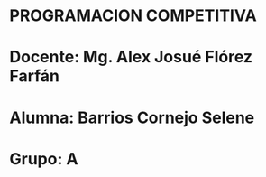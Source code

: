 # PROGRAMACION COMPETITIVA 
# Docente: Mg. Alex Josué Flórez Farfán
# Alumna: Barrios Cornejo Selene
# Grupo: A

